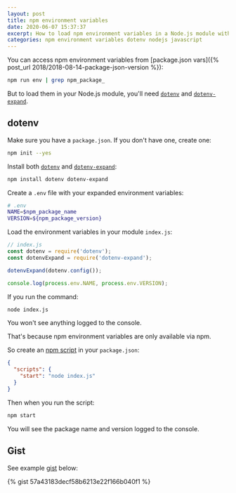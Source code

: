 ```yaml
---
layout: post
title: npm environment variables
date: 2020-06-07 15:37:37
excerpt: How to load npm environment variables in a Node.js module with dotenv.
categories: npm environment variables dotenv nodejs javascript
---
```


You can access npm environment variables from [package.json vars]({% post_url 2018/2018-08-14-package-json-version %}):

```sh
npm run env | grep npm_package_
```

But to load them in your Node.js module, you'll need [`dotenv`](https://github.com/motdotla/dotenv) and [`dotenv-expand`](https://github.com/motdotla/dotenv-expand).

## dotenv

Make sure you have a `package.json`. If you don't have one, create one:

```sh
npm init --yes
```

Install both [`dotenv`](https://www.npmjs.com/package/dotenv) and [`dotenv-expand`](https://www.npmjs.com/package/dotenv-expand):

```sh
npm install dotenv dotenv-expand
```

Create a `.env` file with your expanded environment variables:

```bash
# .env
NAME=$npm_package_name
VERSION=${npm_package_version}
```

Load the environment variables in your module `index.js`:

```js
// index.js
const dotenv = require('dotenv');
const dotenvExpand = require('dotenv-expand');

dotenvExpand(dotenv.config());

console.log(process.env.NAME, process.env.VERSION);
```

If you run the command:

```sh
node index.js
```

You won't see anything logged to the console.

That's because npm environment variables are only available via npm.

So create an [npm script](https://docs.npmjs.com/cli/run-script) in your `package.json`:

```json
{
  "scripts": {
    "start": "node index.js"
  }
}
```

Then when you run the script:

```sh
npm start
```

You will see the package name and version logged to the console.

## Gist

See example [gist](https://gist.github.com/remarkablemark/57a43183decf58b6213e22f166b040f1) below:

{% gist 57a43183decf58b6213e22f166b040f1 %}
